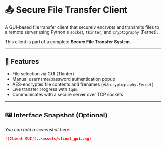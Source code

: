 # 📤 Secure File Transfer Client

A GUI-based file transfer client that securely encrypts and transmits files to a remote server using Python's `socket`, `tkinter`, and `cryptography` (Fernet).

This client is part of a complete **Secure File Transfer System**.

---

## 🔐 Features
- File selection via GUI (Tkinter)
- Manual username/password authentication popup
- AES-encrypted file contents and filenames (via `cryptography.Fernet`)
- Live transfer progress with `tqdm`
- Communicates with a secure server over TCP sockets

---

## 🖼️ Interface Snapshot (Optional)
*You can add a screenshot here:*
```markdown
![Client GUI](../assets/client_gui.png)
